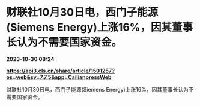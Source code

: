 # 财联社10月30日电，西门子能源(Siemens Energy)上涨16%，因其董事长认为不需要国家资金。

**2023-10-30 08:24**

**https://api3.cls.cn/share/article/1501257?os=web&sv=7.7.5&app=CailianpressWeb**

财联社10月30日电，西门子能源(Siemens Energy)上涨16%，因其董事长认为不需要国家资金。